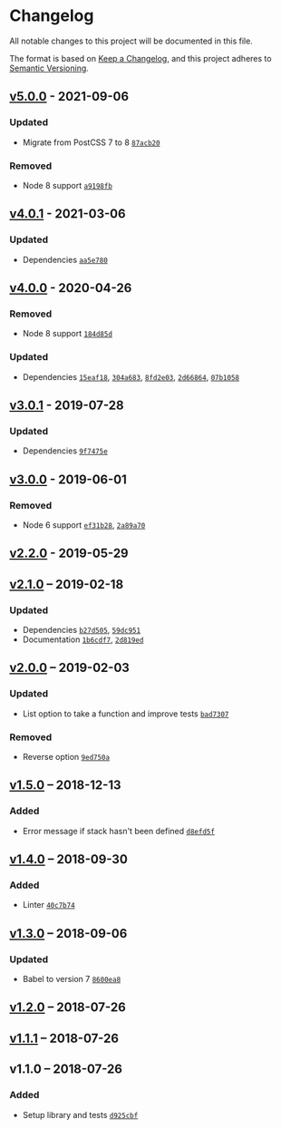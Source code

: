 # Changelog
All notable changes to this project will be documented in this file.

The format is based on [Keep a Changelog](https://keepachangelog.com/en/1.0.0/),
and this project adheres to [Semantic Versioning](https://semver.org/spec/v2.0.0.html).


## [v5.0.0] - 2021-09-06

### Updated
- Migrate from PostCSS 7 to 8 [`87acb20`](https://github.com/philipbordallo/postcss-stack/commit/87acb20)

### Removed
- Node 8 support [`a9198fb`](https://github.com/philipbordallo/postcss-stack/commit/a9198fb)


## [v4.0.1] - 2021-03-06

### Updated
- Dependencies [`aa5e780`](https://github.com/philipbordallo/postcss-stack/commit/aa5e780)


## [v4.0.0] - 2020-04-26

### Removed
- Node 8 support [`184d85d`](https://github.com/philipbordallo/postcss-stack/commit/184d85d)

### Updated
- Dependencies [`15eaf18`](https://github.com/philipbordallo/postcss-stack/commit/15eaf18), [`304a683`](https://github.com/philipbordallo/postcss-stack/commit/304a683), [`8fd2e03`](https://github.com/philipbordallo/postcss-stack/commit/8fd2e03), [`2d66864`](https://github.com/philipbordallo/postcss-stack/commit/2d66864), [`07b1058`](https://github.com/philipbordallo/postcss-stack/commit/07b1058)

## [v3.0.1] - 2019-07-28

### Updated
- Dependencies [`9f7475e`](https://github.com/philipbordallo/postcss-stack/commit/9f7475e)

## [v3.0.0] - 2019-06-01

### Removed
- Node 6 support [`ef31b28`](https://github.com/philipbordallo/postcss-stack/commit/ef31b28), [`2a89a70`](https://github.com/philipbordallo/postcss-stack/commit/2a89a70)

## [v2.2.0] - 2019-05-29


## [v2.1.0] – 2019-02-18

### Updated
- Dependencies [`b27d505`](https://github.com/philipbordallo/postcss-stack/commit/b27d505), [`59dc951`](https://github.com/philipbordallo/postcss-stack/commit/59dc951)
- Documentation [`1b6cdf7`](https://github.com/philipbordallo/postcss-stack/commit/1b6cdf7), [`2d819ed`](https://github.com/philipbordallo/postcss-stack/commit/2d819ed)

## [v2.0.0] – 2019-02-03

### Updated
- List option to take a function and improve tests [`bad7307`](https://github.com/philipbordallo/postcss-stack/commit/bad7307c95868ee0a49e9ad545ce59934b19c9cf)

### Removed
- Reverse option [`9ed750a`](https://github.com/philipbordallo/postcss-stack/commit/9ed750ac8f6ac65611869a9d864edeb75e8cf251)


## [v1.5.0] – 2018-12-13

### Added
- Error message if stack hasn't been defined [`d8efd5f`](https://github.com/philipbordallo/postcss-stack/commit/d8efd5fb1135468e6867cb2f3d7cca75a88748aa)


## [v1.4.0] – 2018-09-30

### Added
- Linter [`40c7b74`](https://github.com/philipbordallo/postcss-stack/commit/40c7b74b4b17413d717156d3a8136c8ffe8e3777)


## [v1.3.0] – 2018-09-06

### Updated
-  Babel to version 7 [`8600ea8`](https://github.com/philipbordallo/postcss-stack/commit/8600ea845af02483ee9b3d9d7b8b3b1deeb9166a)


## [v1.2.0] – 2018-07-26


## [v1.1.1] – 2018-07-26


## v1.1.0 – 2018-07-26

### Added
- Setup library and tests [`d925cbf`](https://github.com/philipbordallo/postcss-stack/commit/d925cbfba25175793bb2aa32c55b9f5f26ee0c6b)


[v5.0.0]: https://github.com/philipbordallo/postcss-stack/compare/v4.0.1...v5.0.0
[v4.0.1]: https://github.com/philipbordallo/postcss-stack/compare/v4.0.0...v4.0.1
[v4.0.0]: https://github.com/philipbordallo/postcss-stack/compare/v3.0.1...v4.0.0
[v3.0.1]: https://github.com/philipbordallo/postcss-stack/compare/v3.0.0...v3.0.1
[v3.0.0]: https://github.com/philipbordallo/postcss-stack/compare/v2.2.0...v3.0.0
[v2.2.0]: https://github.com/philipbordallo/postcss-stack/compare/v2.1.0...v2.2.0
[v2.1.0]: https://github.com/philipbordallo/postcss-stack/compare/v2.0.0...v2.1.0
[v2.0.0]: https://github.com/philipbordallo/postcss-stack/compare/v1.5.0...v2.0.0
[v1.5.0]: https://github.com/philipbordallo/postcss-stack/compare/v1.4.0...v1.5.0
[v1.4.0]: https://github.com/philipbordallo/postcss-stack/compare/v1.3.0...v1.4.0
[v1.3.0]: https://github.com/philipbordallo/postcss-stack/compare/v1.2.0...v1.3.0
[v1.2.0]: https://github.com/philipbordallo/postcss-stack/compare/v1.1.1...v1.2.0
[v1.1.1]: https://github.com/philipbordallo/postcss-stack/compare/v1.1.0...v1.1.1

